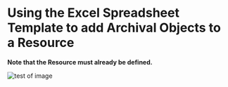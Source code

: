 # Using the Excel Spreadsheet Template to add Archival Objects to a Resource
**Note that the Resource must already be defined.**

![test of image]()
